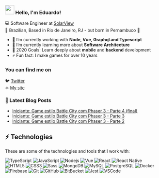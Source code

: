 ### <img src="https://media.giphy.com/media/hvRJCLFzcasrR4ia7z/giphy.gif" width="30px"> Hello, I'm Eduardo!

💻 Software Engineer at [SolarView](https://solarview.com.br/) <br>
🏡 Brazilian, Based in Rio de Janeiro, RJ - but born in Pernambuco 🌅

- 🔭 I’m currently working with **Node, Vue, Graphql and Typescript**
- 🌱 I’m currently learning more about **Software Architecture**
- 🥅 2020 Goals: Learn deeply about **mobile** and **backend** development
- ⚡ Fun fact: I make games for over 10 years

### You can find me on

🐦 [Twitter](https://bit.ly/twitter-dantasdev) <br>
⚛️ [My site](https://bit.ly/dantasdev) <br>

### 📕 Latest Blog Posts

<!-- BLOG:START -->
- [Iniciante: Game estilo Battle City com Phaser 3 - Parte 4 (final)](https://blog.dantasdev.com/iniciante-game-estilo-battle-city-com-phaser-3-parte-4-final/)
- [Iniciante: Game estilo Battle City com Phaser 3 - Parte 3](https://blog.dantasdev.com/iniciante-game-estilo-battle-city-com-phaser-3-parte-3/)
- [Iniciante: Game estilo Battle City com Phaser 3 - Parte 2](https://blog.dantasdev.com/iniciante-game-estilo-battle-city-com-phaser-3-parte-2/)
<!-- BLOG:END -->

## ⚡ Technologies

These are some of the technologies and tools that I work with:

![TypeScript](https://img.shields.io/badge/-TypeScript-007ACC?style=flat-square&logo=typescript)
![JavaScript](https://img.shields.io/badge/-JavaScript-black?style=flat-square&logo=javascript)
![Nodejs](https://img.shields.io/badge/-Nodejs-339933?style=flat-square&logo=Node.js&logoColor=white)
![Vue](https://img.shields.io/badge/-Vue-339933?style=flat-square&logo=Vue.js&logoColor=white)
![React](https://img.shields.io/badge/-React-61dafb?style=flat-square&logo=React&logoColor=white)
![React Native](https://img.shields.io/badge/-React%20Native-7159c1?style=flat-square&logo=React&logoColor=white)
![HTML5](https://img.shields.io/badge/-HTML5-E34F26?style=flat-square&logo=html5&logoColor=white)
![CSS3](https://img.shields.io/badge/-CSS3-1572B6?style=flat-square&logo=css3)
![Sass](https://img.shields.io/badge/-Sass-CC6699?style=flat-square&logo=sass&logoColor=white)
![MongoDB](https://img.shields.io/badge/-MongoDB-black?style=flat-square&logo=mongodb)
![MySQL](https://img.shields.io/badge/-MySQL-4479A1?style=flat-square&logo=mysql&logoColor=white)
![PostgreSQL](https://img.shields.io/badge/-PostgreSQL-336791?style=flat-square&logo=postgresql&logoColor=white)
![Docker](https://img.shields.io/badge/-Docker-2496ED?style=flat-square&logo=docker&logoColor=white)
![Firebase](https://img.shields.io/badge/Firebase-FFCA28?style=flat-square&logo=firebase&logoColor=white)
![Git](https://img.shields.io/badge/-Git-black?style=flat-square&logo=git)
![GitHub](https://img.shields.io/badge/-GitHub-181717?style=flat-square&logo=github)
![BitBucket](https://img.shields.io/badge/-BitBucket-darkblue?style=flat-square&logo=bitbucket)
![Jest](https://img.shields.io/badge/-Jest-f00?style=flat-square&logo=jest&logoColor=white)
![VSCode](https://img.shields.io/badge/-VSCode-007ACC?style=flat-square&logo=visual-studio-code&logoColor=white)

